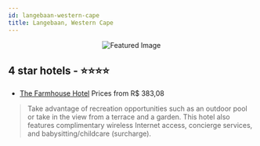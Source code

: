 ```yaml
---
id: langebaan-western-cape
title: Langebaan, Western Cape
---
```


<center><img src="https://i.travelapi.com/hotels/3000000/2490000/2483700/2483665/274fbe46_z.jpg" alt="Featured Image" /></center>


##  4 star hotels - ⭐️⭐️⭐️⭐️

-    [The Farmhouse Hotel](https://us.hurb.com/hotels/langebaan/the-farmhouse-hotel-JNP-JP015560?cmp=18055) Prices from R$ 383,08
   > Take advantage of recreation opportunities such as an outdoor pool or take in the view from a terrace and a garden. This hotel also features complimentary wireless Internet access, concierge services, and babysitting/childcare (surcharge).
